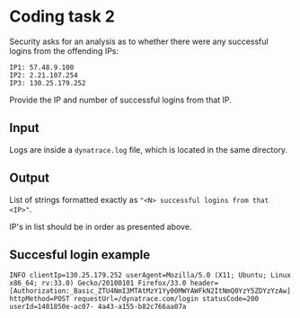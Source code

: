 # Coding task 2
Security asks for an analysis as to whether there were any successful logins from the offending IPs:
```
IP1: 57.48.9.100 
IP2: 2.21.107.254 
IP3: 130.25.179.252 
```
Provide the IP and number of successful logins from that IP.

## Input
Logs are inside a `dynatrace.log` file, which is located in the same directory.

## Output
List of strings formatted exactly as `"<N> successful logins from that <IP>"`. 

IP's in list should be in order as presented above.

## Succesful login example
```
INFO clientIp=130.25.179.252 userAgent=Mozilla/5.0 (X11; Ubuntu; Linux x86_64; rv:33.0) Gecko/20100101 Firefox/33.0 header=[Authorization:_Basic_ZTU4NmI3MTAtMzY1Yy00MWYAWFkN2ItNmQ0YzY5ZDYzYzAw] httpMethod=POST requestUrl=/dynatrace.com/login statusCode=200 userId=1481850e-ac07- 4a43-a155-b82c766aa07a
```
